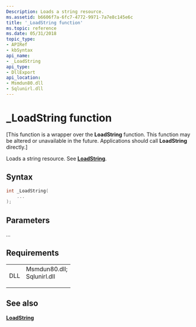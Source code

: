```yaml
---
Description: Loads a string resource.
ms.assetid: b6606f7a-6fc7-4772-9971-7a7e8c145e6c
title: '_LoadString function'
ms.topic: reference
ms.date: 05/31/2018
topic_type: 
- APIRef
- kbSyntax
api_name: 
- _LoadString
api_type: 
- DllExport
api_location: 
- Msmdun80.dll
- Sqlunirl.dll
---
```


# \_LoadString function

\[This function is a wrapper over the **LoadString** function. This function may be altered or unavailable in the future. Applications should call **LoadString** directly.\]

Loads a string resource. See [**LoadString**](https://msdn.microsoft.com/library/ms647486(v=VS.85).aspx).

## Syntax


```C++
int _LoadString(
    ...
);
```



## Parameters

<dl> <dt>

*...* 
</dt> <dd></dd> </dl>

## Requirements



|                |                                                                                                                                                             |
|----------------|-------------------------------------------------------------------------------------------------------------------------------------------------------------|
| DLL<br/> | <dl> <dt>Msmdun80.dll; </dt> <dt>Sqlunirl.dll</dt> </dl> |



## See also

<dl> <dt>

[**LoadString**](https://msdn.microsoft.com/library/ms647486(v=VS.85).aspx)
</dt> </dl>

 

 





